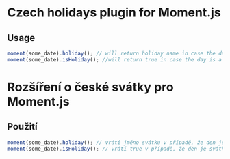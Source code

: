 # Czech holidays plugin for Moment.js

## Usage

```javascript
moment(some_date).holiday(); // will return holiday name in case the day is a holiday, otherwise undefined will be returned
moment(some_date).isHoliday(); //will return true in case the day is a holiday, otherwise false will be returned
```

# Rozšíření o české svátky pro Moment.js

## Použití

```javascript
moment(some_date).holiday(); // vrátí jméno svátku v případě, že den je svátkem, jinak vrátí undefined
moment(some_date).isHoliday(); // vrátí true v případě, že den je svátkem, jinak vrátí undefined 
```
